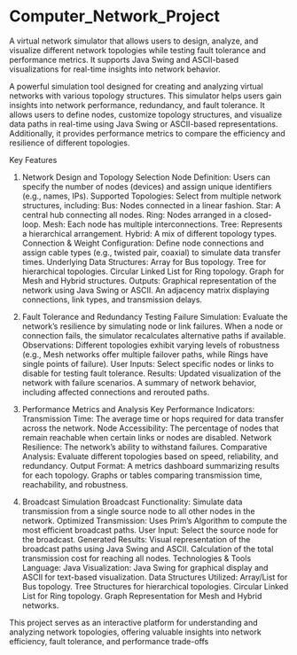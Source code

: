 # Computer_Network_Project
A virtual network simulator that allows users to design, analyze, and visualize different network topologies while testing fault tolerance and performance metrics. It supports Java Swing and ASCII-based visualizations for real-time insights into network behavior.

A powerful simulation tool designed for creating and analyzing virtual networks with various topology structures. This simulator helps users gain insights into network performance, redundancy, and fault tolerance. It allows users to define nodes, customize topology structures, and visualize data paths in real-time using Java Swing or ASCII-based representations. Additionally, it provides performance metrics to compare the efficiency and resilience of different topologies.

Key Features
1. Network Design and Topology Selection
Node Definition: Users can specify the number of nodes (devices) and assign unique identifiers (e.g., names, IPs).
Supported Topologies: Select from multiple network structures, including:
Bus: Nodes connected in a linear fashion.
Star: A central hub connecting all nodes.
Ring: Nodes arranged in a closed-loop.
Mesh: Each node has multiple interconnections.
Tree: Represents a hierarchical arrangement.
Hybrid: A mix of different topology types.
Connection & Weight Configuration:
Define node connections and assign cable types (e.g., twisted pair, coaxial) to simulate data transfer times.
Underlying Data Structures:
Array for Bus topology.
Tree for hierarchical topologies.
Circular Linked List for Ring topology.
Graph for Mesh and Hybrid structures.
Outputs:
Graphical representation of the network using Java Swing or ASCII.
An adjacency matrix displaying connections, link types, and transmission delays.


2. Fault Tolerance and Redundancy Testing
Failure Simulation: Evaluate the network’s resilience by simulating node or link failures.
When a node or connection fails, the simulator recalculates alternative paths if available.
Observations:
Different topologies exhibit varying levels of robustness (e.g., Mesh networks offer multiple failover paths, while Rings have single points of failure).
User Inputs:
Select specific nodes or links to disable for testing fault tolerance.
Results:
Updated visualization of the network with failure scenarios.
A summary of network behavior, including affected connections and rerouted paths.


3. Performance Metrics and Analysis
Key Performance Indicators:
Transmission Time: The average time or hops required for data transfer across the network.
Node Accessibility: The percentage of nodes that remain reachable when certain links or nodes are disabled.
Network Resilience: The network’s ability to withstand failures.
Comparative Analysis: Evaluate different topologies based on speed, reliability, and redundancy.
Output Format:
A metrics dashboard summarizing results for each topology.
Graphs or tables comparing transmission time, reachability, and robustness.

4. Broadcast Simulation
Broadcast Functionality: Simulate data transmission from a single source node to all other nodes in the network.
Optimized Transmission: Uses Prim’s Algorithm to compute the most efficient broadcast paths.
User Input:
Select the source node for the broadcast.
Generated Results:
Visual representation of the broadcast paths using Java Swing and ASCII.
Calculation of the total transmission cost for reaching all nodes.
Technologies & Tools
Language: Java
Visualization: Java Swing for graphical display and ASCII for text-based visualization.
Data Structures Utilized:
Array/List for Bus topology.
Tree Structures for hierarchical topologies.
Circular Linked List for Ring topology.
Graph Representation for Mesh and Hybrid networks.

This project serves as an interactive platform for understanding and analyzing network topologies, offering valuable insights into network efficiency, fault tolerance, and performance trade-offs
